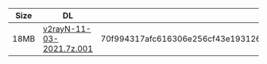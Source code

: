 |    Size   |     DL  | sha512sum |
|  ---  |  ---  |  ---  |
| 18MB | [v2rayN-11-03-2021.7z.001](https://cdn.jsdelivr.net/gh/googleians/v2rayN@main/v2rayN-11-03-2021.7z.001) | 70f994317afc616306e256cf43e1931269fe7884ac688e7cf28249a02dc5c0a83c9e882afed40a608afebd7e1f1ec276b9e50830ddfede9cc07c6f9d34f81212 |
